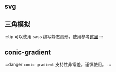 ## svg

<sector-svg/>

## 三角模拟

<sector-trangle/>

:::tip
可以使用 sass 编写静态扇形，使用参考<a href="https://github.com/QiShaoXuan/css_tricks/blob/master/docs/.vuepress/components/sector/trangle.vue">这里</a>
:::

## conic-gradient

<sector-gradient/>

:::danger
`conic-gradient` 支持性非常差，谨慎使用。
:::


